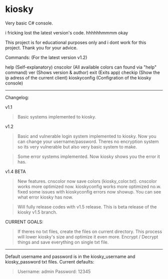 # kiosky
Very basic C# console.

i fricking lost the latest version's code. hhhhhhmmmm okay

This project is for educational purposes only and i dont work for this project. Thank you for your advice.

Commands: (For the latest version v1.2)

help (Self-explanatory)
cnscolor (All available colors can found via "help" command)
ver (Shows version & author)
exit (Exits app)
checkip (Show the ip adress of the current client)
kioskyconfig (Configration of the kiosky console)

_________________________

Changelog:


v1.1

> Basic systems implemented to kiosky.


v1.2 

> Basic and vulnerable login system implemented to kiosky.
  Now you can change your username/password. 
  Theres no encryption system so its very vulnerable but also very basic system to make.
  
> Some error systems implemented. Now kiosky shows you the error it has.

v1.4 BETA

> New features.
 > cnscolor now save colors (kiosky_color.txt).
 > cnscolor works more optimized now.
 > kioskyconfig works more optimized no.w.
 > fixed some issues with kioskyconfig
 > errors now showup. You can see what error kiosky has now.

> Will fully release codes with v1.5 release. This is beta release of the kiosky v1.5 branch.

CURRENT GOALS: 

> If theres no txt files, create the files on current directory. This process will lower kiosky's size and optimize it even more.
> Encrypt / Decrypt things and save everything on single txt file.

_________________________

Default username and password is in the kiosky_username and kiosky_password txt files. Current defaults:

> Username: admin
> Password: 12345


